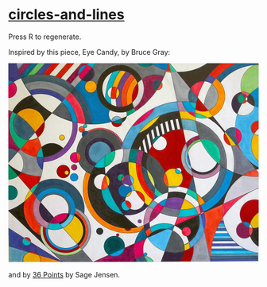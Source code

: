 # [circles-and-lines](https://frowenz.github.io/circles-and-lines)

Press R to regenerate.

Inspired by this piece, Eye Candy, by Bruce Gray:

![Eye Candy](eye_candy.jpg?width=250)

and by [36 Points](https://www.sagejenson.com/36points) by Sage Jensen.


